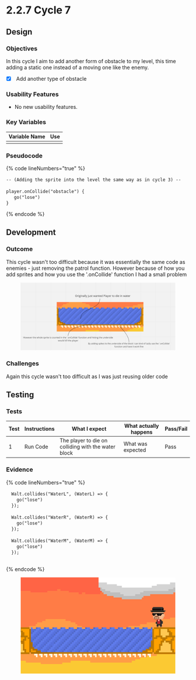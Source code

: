 # 2.2.7 Cycle 7

## Design

### Objectives

In this cycle I aim to add another form of obstacle to my level, this time adding a static one instead of a moving one like the enemy.&#x20;

* [x] &#x20;Add another type of obstacle

### Usability Features

* No new usability features.

### Key Variables

| Variable Name | Use |
| ------------- | --- |
|               |     |

### Pseudocode

{% code lineNumbers="true" %}
```
-- (Adding the sprite into the level the same way as in cycle 3) -- 

player.onCollide("obstacle") {
   go("lose")
}

```
{% endcode %}

## Development

### Outcome

This cycle wasn't too difficult because it was essentially the same code as enemies - just removing the patrol function. However because of how you add sprites and how you use the '.onCollide' function I had a small problem&#x20;

<figure><img src="../.gitbook/assets/image (9).png" alt=""><figcaption></figcaption></figure>

### Challenges

Again this cycle wasn't too difficult as I was just reusing older code

&#x20;

## Testing



### Tests

| Test | Instructions | What I expect                                        | What actually happens | Pass/Fail |
| ---- | ------------ | ---------------------------------------------------- | --------------------- | --------- |
| 1    | Run Code     | The player to die on colliding with the water block  | What was expected     | Pass      |

### Evidence

{% code lineNumbers="true" %}
```
  Walt.collides("WaterL", (WaterL) => {
    go("lose")
  });

  Walt.collides("WaterR", (WaterR) => {
    go("lose")
  });

  Walt.collides("WaterM", (WaterM) => {
    go("lose")
  });


```
{% endcode %}

<figure><img src="../.gitbook/assets/image (1).png" alt=""><figcaption></figcaption></figure>
